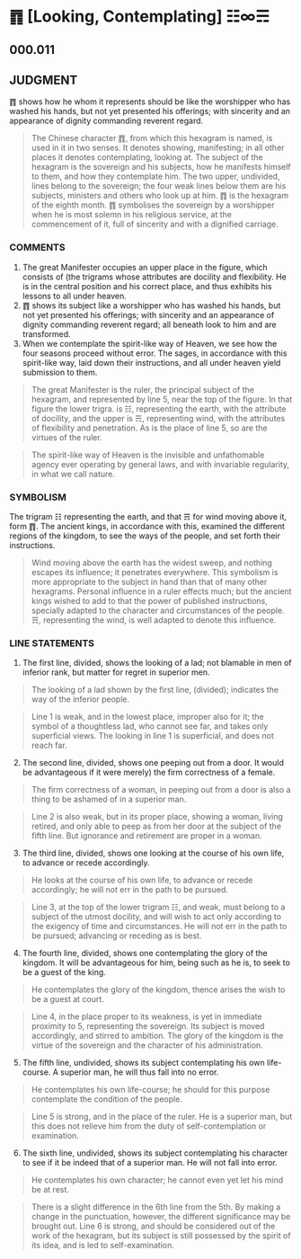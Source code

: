 # ䷓ [Looking, Contemplating] ☷∞☴

## 000.011

## JUDGMENT

䷓ shows how he whom it represents should be like the worshipper who has washed his hands, but not yet presented his offerings; with sincerity and an appearance of dignity commanding reverent regard.

> The Chinese character ䷓, from which this hexagram is named, is used in it in two senses. It denotes showing, manifesting; in all other places it denotes contemplating, looking at. The subject of the hexagram is the sovereign and his subjects, how he manifests himself to them, and how they contemplate him. The two upper, undivided, lines belong to the sovereign; the four weak lines below them are his subjects, ministers and others who look up at him. ䷓ is the hexagram of the eighth month. ䷓ symbolises the sovereign by a worshipper when he is most solemn in his religious service, at the commencement of it, full of sincerity and with a dignified carriage.

### COMMENTS

1. The great Manifester occupies an upper place in the figure, which consists of (the trigrams whose attributes are docility and flexibility. He is in the central position and his correct place, and thus exhibits his lessons to all under heaven.
2. ䷓ shows its subject like a worshipper who has washed his hands, but not yet presented his offerings; with sincerity and an appearance of dignity commanding reverent regard; all beneath look to him and are transformed.
3. When we contemplate the spirit-like way of Heaven, we see how the four seasons proceed without error. The sages, in accordance with this spirit-like way, laid down their instructions, and all under heaven yield submission to them.

> The great Manifester is the ruler, the principal subject of the hexagram, and represented by line 5, near the top of the figure. In that figure the lower trigra. is ☷, representing the earth, with the attribute of docility, and the upper is ☴, representing wind, with the attributes of flexibility and penetration. As is the place of line 5, so are the virtues of the ruler.

> The spirit-like way of Heaven is the invisible and unfathomable agency ever operating by general laws, and with invariable regularity, in what we call nature. 

### SYMBOLISM

The trigram ☷ representing the earth, and that ☴ for wind moving above it, form ䷓. The ancient kings, in accordance with this, examined the different regions of the kingdom, to see the ways of the people, and set forth their instructions.

> Wind moving above the earth has the widest sweep, and nothing escapes its influence; it penetrates everywhere. This symbolism is more appropriate to the subject in hand than that of many other hexagrams. Personal influence in a ruler effects much; but the ancient kings wished to add to that the power of published instructions, specially adapted to the character and circumstances of the people. ☴, representing the wind, is well adapted to denote this influence.

### LINE STATEMENTS

1. The first line, divided, shows the looking of a lad; not blamable in men of inferior rank, but matter for regret in superior men.

> The looking of a lad shown by the first line, (divided); indicates the way of the inferior people.

> Line 1 is weak, and in the lowest place, improper also for it; the symbol of a thoughtless lad, who cannot see far, and takes only superficial views. The looking in line 1 is superficial, and does not reach far.

2. The second line, divided, shows one peeping out from a door. It would be advantageous if it were merely) the firm correctness of a female.

> The firm correctness of a woman, in peeping out from a door is also a thing to be ashamed of in a superior man.

> Line 2 is also weak, but in its proper place, showing a woman, living retired, and only able to peep as from her door at the subject of the fifth line. But ignorance and retirement are proper in a woman.

3. The third line, divided, shows one looking at the course of his own life, to advance or recede accordingly.

> He looks at the course of his own life, to advance or recede accordingly; he will not err in the path to be pursued.

> Line 3, at the top of the lower trigram ☷, and weak, must belong to a subject of the utmost docility, and will wish to act only according to the exigency of time and circumstances. He will not err in the path to be pursued;
advancing or receding as is best.

4. The fourth line, divided, shows one contemplating the glory of the kingdom. It will be advantageous for him, being such as he is, to seek to be a guest of the king.

> He contemplates the glory of the kingdom, thence arises the wish to be a guest at court.

> Line 4, in the place proper to its weakness, is yet in immediate proximity to 5, representing the sovereign. Its subject is moved accordingly, and stirred to ambition. The glory of the kingdom is the virtue of the sovereign and the character of his administration.

5. The fifth line, undivided, shows its subject contemplating his own life-course. A superior man, he will thus fall into no error.

> He contemplates his own life-course; he should for this purpose contemplate the condition of the people.

> Line 5 is strong, and in the place of the ruler. He is a superior man, but this does not relieve him from the duty of self-contemplation or examination.

6. The sixth line, undivided, shows its subject contemplating his character to see if it be indeed that of a superior man. He will not fall into error.

> He contemplates his own character; he cannot even yet let his mind be at rest.

> There is a slight difference in the 6th line from the 5th. By making a change in the punctuation, however, the different significance may be brought out. Line 6 is strong, and should be considered out of the work of the hexagram, but its subject is still possessed by the spirit of its idea, and is led to self-examination.
